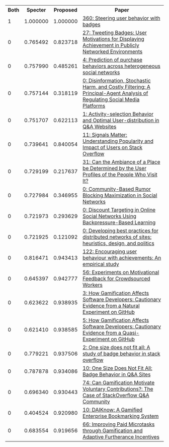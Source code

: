 <html><table><tr>
<th>Both</th>
<th>Specter</th>
<th>Proposed</th>
<th>Paper</th>
</tr>
<tr>
<td>1</td>
<td>1.000000</td>
<td>1.000000</td>
<td><a href="https://www.semanticscholar.org/paper/03d377997926a1aa20accfce82b774f22e8e7c51">360: Steering user behavior with badges</a></td>
</tr>
<tr>
<td>0</td>
<td>0.765492</td>
<td>0.823718</td>
<td><a href="https://www.semanticscholar.org/paper/400655b5970680b9012fe6b7d91fb20f360fadc0">27: Tweeting Badges: User Motivations for Displaying Achievement in Publicly Networked Environments</a></td>
</tr>
<tr>
<td>0</td>
<td>0.757990</td>
<td>0.485261</td>
<td><a href="https://www.semanticscholar.org/paper/8ae308363231a72c865aea586d3b0c809a93848a">4: Prediction of purchase behaviors across heterogeneous social networks</a></td>
</tr>
<tr>
<td>0</td>
<td>0.757144</td>
<td>0.318119</td>
<td><a href="https://www.semanticscholar.org/paper/823459475d57e12de6d525d326d14ad058e5f670">0: Disinformation, Stochastic Harm, and Costly Filtering: A Principal-Agent Analysis of Regulating Social Media Platforms</a></td>
</tr>
<tr>
<td>0</td>
<td>0.751707</td>
<td>0.622113</td>
<td><a href="https://www.semanticscholar.org/paper/26ac4e9ff367f5221b5a0126d02643f2883b1399">1: Activity-selection Behavior and Optimal User-distribution in Q&A Websites</a></td>
</tr>
<tr>
<td>0</td>
<td>0.739641</td>
<td>0.840054</td>
<td><a href="https://www.semanticscholar.org/paper/b02e89bf500eceba46c219a2829fadb763847ff4">11: Signals Matter: Understanding Popularity and Impact of Users on Stack Overflow</a></td>
</tr>
<tr>
<td>0</td>
<td>0.729199</td>
<td>0.217637</td>
<td><a href="https://www.semanticscholar.org/paper/2848ab448366774d49ec2486c75b9ddbb28d99fa">31: Can the Ambiance of a Place be Determined by the User Profiles of the People Who Visit It?</a></td>
</tr>
<tr>
<td>0</td>
<td>0.727984</td>
<td>0.346955</td>
<td><a href="https://www.semanticscholar.org/paper/41cc16e626bfd0ca27466e92fd02bdb10ef95fcc">0: Community-Based Rumor Blocking Maximization in Social Networks</a></td>
</tr>
<tr>
<td>0</td>
<td>0.721973</td>
<td>0.293629</td>
<td><a href="https://www.semanticscholar.org/paper/ee12d96e732611debacad7eb628a55973a048840">0: Discount Targeting in Online Social Networks Using Backpressure-Based Learning</a></td>
</tr>
<tr>
<td>0</td>
<td>0.721925</td>
<td>0.121092</td>
<td><a href="https://www.semanticscholar.org/paper/0f395cd9d80d45fca7624c5280070a88cacbe2d7">0: Developing best practices for distributed networks of sites: heuristics, design, and politics</a></td>
</tr>
<tr>
<td>0</td>
<td>0.816471</td>
<td>0.943413</td>
<td><a href="https://www.semanticscholar.org/paper/0b3412e13637763b21ad6ddadd4b9b68907730e2">122: Encouraging user behaviour with achievements: An empirical study</a></td>
</tr>
<tr>
<td>0</td>
<td>0.645397</td>
<td>0.942777</td>
<td><a href="https://www.semanticscholar.org/paper/7bf5ae3a797a0f2e059172145765cc675dca9b4e">56: Experiments on Motivational Feedback for Crowdsourced Workers</a></td>
</tr>
<tr>
<td>0</td>
<td>0.623622</td>
<td>0.938935</td>
<td><a href="https://www.semanticscholar.org/paper/df811977bbb6fb8785fcea9d62ae25967d8fae50">3: How Gamification Affects Software Developers: Cautionary Evidence from a Natural Experiment on GitHub</a></td>
</tr>
<tr>
<td>0</td>
<td>0.621410</td>
<td>0.938585</td>
<td><a href="https://www.semanticscholar.org/paper/ff9b3d3ea0af9fdaca518fe14d975df778df43b8">5: How Gamification Affects Software Developers: Cautionary Evidence from a Quasi-Experiment on GitHub</a></td>
</tr>
<tr>
<td>0</td>
<td>0.779221</td>
<td>0.937506</td>
<td><a href="https://www.semanticscholar.org/paper/d507ac87dbb1f67e7a08a1c4e12fb39eea857c8e">2: One size does not fit all: A study of badge behavior in stack overflow</a></td>
</tr>
<tr>
<td>0</td>
<td>0.787878</td>
<td>0.934086</td>
<td><a href="https://www.semanticscholar.org/paper/861ea494c1e25ecce9a35331b780c5bb0df51995">10: One Size Does Not Fit All: Badge Behavior in Q&A Sites</a></td>
</tr>
<tr>
<td>0</td>
<td>0.696340</td>
<td>0.930443</td>
<td><a href="https://www.semanticscholar.org/paper/3f095050b48a580d86b82b1a79b888f1352bf1ef">74: Can Gamification Motivate Voluntary Contributions?: The Case of StackOverflow Q&A Community</a></td>
</tr>
<tr>
<td>0</td>
<td>0.404524</td>
<td>0.920980</td>
<td><a href="https://www.semanticscholar.org/paper/9dd252980901237818c21c862df1ec45c9395467">10: DAIKnow: A Gamified Enterprise Bookmarking System</a></td>
</tr>
<tr>
<td>0</td>
<td>0.683554</td>
<td>0.919656</td>
<td><a href="https://www.semanticscholar.org/paper/f13ae43e840484cf7e3f5265ce9e81d681b8d4f0">66: Improving Paid Microtasks through Gamification and Adaptive Furtherance Incentives</a></td>
</tr>
</table></html>
